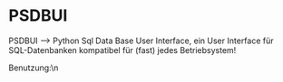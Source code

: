 # PSDBUI
PSDBUI --> Python Sql Data Base User Interface, ein User Interface für SQL-Datenbanken kompatibel für (fast) jedes Betriebsystem!

Benutzung:\n
